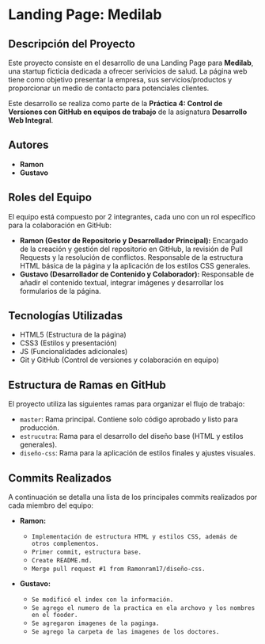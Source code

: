# Landing Page: Medilab

## Descripción del Proyecto

Este proyecto consiste en el desarrollo de una Landing Page para **Medilab**, una startup ficticia dedicada a ofrecer serivicios de salud. La página web tiene como objetivo presentar la empresa, sus servicios/productos y proporcionar un medio de contacto para potenciales clientes.

Este desarrollo se realiza como parte de la **Práctica 4: Control de Versiones con GitHub en equipos de trabajo** de la asignatura **Desarrollo Web Integral**.

## Autores

* **Ramon**
* **Gustavo**

## Roles del Equipo

El equipo está compuesto por 2 integrantes, cada uno con un rol específico para la colaboración en GitHub:

* **Ramon (Gestor de Repositorio y Desarrollador Principal):** Encargado de la creación y gestión del repositorio en GitHub, la revisión de Pull Requests y la resolución de conflictos. Responsable de la estructura HTML básica de la página y la aplicación de los estilos CSS generales.
* **Gustavo (Desarrollador de Contenido y Colaborador):** Responsable de añadir el contenido textual, integrar imágenes y desarrollar los formularios de la página.

## Tecnologías Utilizadas

* HTML5 (Estructura de la página)
* CSS3 (Estilos y presentación)
* JS (Funcionalidades adicionales)
* Git y GitHub (Control de versiones y colaboración en equipo)

## Estructura de Ramas en GitHub

El proyecto utiliza las siguientes ramas para organizar el flujo de trabajo:

* `master`: Rama principal. Contiene solo código aprobado y listo para producción.
* `estrucutra`: Rama para el desarrollo del diseño base (HTML y estilos generales).
* `diseño-css`: Rama para la aplicación de estilos finales y ajustes visuales.

## Commits Realizados

A continuación se detalla una lista de los principales commits realizados por cada miembro del equipo:

* **Ramon:**
    * `Implementación de estructura HTML y estilos CSS, además de otros complementos.`
    * `Primer commit, estructura base.`
    * `Create README.md.`
    * `Merge pull request #1 from Ramonram17/diseño-css.`


* **Gustavo:**
    * `Se modificó el index con la información.`
    * `Se agrego el numero de la practica en ela archovo y los nombres en el fooder.`
    * `Se agregaron imagenes de la paginga.`
    * `Se agrego la carpeta de las imagenes de los doctores.`

